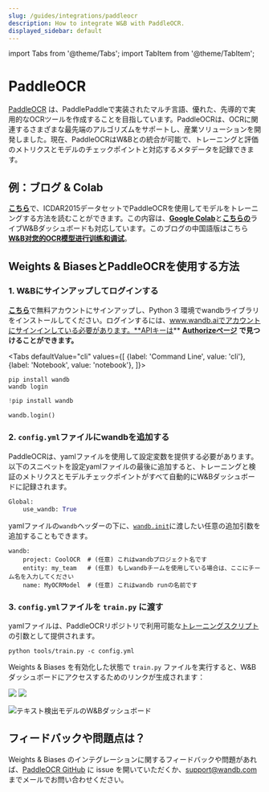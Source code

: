```yaml
---
slug: /guides/integrations/paddleocr
description: How to integrate W&B with PaddleOCR.
displayed_sidebar: default
---
```


import Tabs from '@theme/Tabs';
import TabItem from '@theme/TabItem';

# PaddleOCR

[PaddleOCR](https://github.com/PaddlePaddle/PaddleOCR) は、PaddlePaddleで実装されたマルチ言語、優れた、先導的で実用的なOCRツールを作成することを目指しています。PaddleOCRは、OCRに関連するさまざまな最先端のアルゴリズムをサポートし、産業ソリューションを開発しました。現在、PaddleOCRはW&Bとの統合が可能で、トレーニングと評価のメトリクスとモデルのチェックポイントと対応するメタデータを記録できます。

## 例：ブログ & Colab

[**こちら**](https://wandb.ai/manan-goel/text\_detection/reports/Train-and-Debug-Your-OCR-Models-with-PaddleOCR-and-W-B--VmlldzoyMDUwMDIw)で、ICDAR2015データセットでPaddleOCRを使用してモデルをトレーニングする方法を読むことができます。この内容は、[**Google Colab**](https://colab.research.google.com/drive/1id2VTIQ5-M1TElAkzjzobUCdGeJeW-nV?usp=sharing)と[**こちらの**](https://wandb.ai/manan-goel/text\_detection)ライブW&Bダッシュボードも対応しています。このブログの中国語版はこちら[**W&B对您的OCR模型进行训练和调试**](https://wandb.ai/wandb\_fc/chinese/reports/W-B-OCR---VmlldzoyMDk1NzE4)。

## Weights & BiasesとPaddleOCRを使用する方法

### 1. W&Bにサインアップしてログインする

[**こちら**](https://wandb.ai/site)で無料アカウントにサインアップし、Python 3 環境でwandbライブラリをインストールしてください。ログインするには、www.wandb.aiでアカウントにサインインしている必要があります。**APIキーは** [**Authorizeページ**](https://wandb.ai/authorize) **で見つけることができます。**

<Tabs
  defaultValue="cli"
  values={[
    {label: 'Command Line', value: 'cli'},
    {label: 'Notebook', value: 'notebook'},
  ]}>
  <TabItem value="cli">

```
pip install wandb
wandb login
```

  </TabItem>
  <TabItem value="notebook">

```python
!pip install wandb

wandb.login()
```

  </TabItem>
</Tabs>

### 2. `config.yml`ファイルにwandbを追加する

PaddleOCRは、yamlファイルを使用して設定変数を提供する必要があります。以下のスニペットを設定yamlファイルの最後に追加すると、トレーニングと検証のメトリクスとモデルチェックポイントがすべて自動的にW&Bダッシュボードに記録されます。

```python
Global:
    use_wandb: True
```

yamlファイルの`wandb`ヘッダーの下に、[`wandb.init`](https://docs.wandb.ai/guides/track/launch)に渡したい任意の追加引数を追加することもできます。

```
wandb:  
    project: CoolOCR  # (任意) これはwandbプロジェクト名です
    entity: my_team   # (任意) もしwandbチームを使用している場合は、ここにチーム名を入力してください
    name: MyOCRModel  # (任意) これはwandb runの名前です
```
### 3. `config.yml`ファイルを `train.py` に渡す

yamlファイルは、PaddleOCRリポジトリで利用可能な[トレーニングスクリプト](https://github.com/PaddlePaddle/PaddleOCR/blob/release/2.5/tools/train.py)の引数として提供されます。

```
python tools/train.py -c config.yml
```

Weights & Biases を有効化した状態で `train.py` ファイルを実行すると、W&Bダッシュボードにアクセスするためのリンクが生成されます：

![](/images/integrations/paddleocr_wb_dashboard1.png) ![](/images/integrations/paddleocr_wb_dashboard2.png)

![テキスト検出モデルのW&Bダッシュボード](/images/integrations/paddleocr_wb_dashboard3.png)

## フィードバックや問題点は？

Weights & Biases のインテグレーションに関するフィードバックや問題があれば、[PaddleOCR GitHub](https://github.com/PaddlePaddle/PaddleOCR) に issue を開いていただくか、support@wandb.com までメールでお問い合わせください。